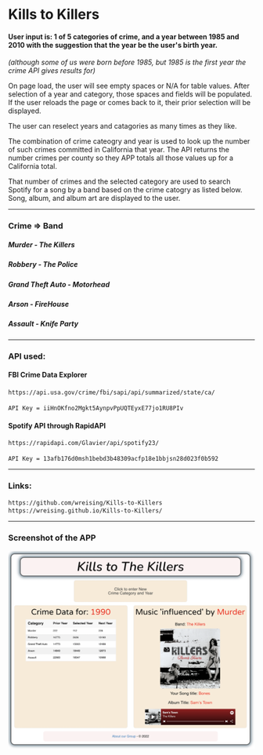 # Kills to Killers

#### User input is: 1 of 5 categories of crime, and a year between 1985 and 2010 with the suggestion that the year be the user's birth year. 

*(although some of us were born before 1985, but 1985 is the first year the crime API gives results for)*

On page load, the user will see empty spaces or N/A for table values. After selection of a year and category, those spaces and fields will be populated. If the user reloads the page or comes back to it, their prior selection will be displayed.

The user can reselect years and catagories as many times as they like.

The combination of crime cateogry and year is used to look up the number of such crimes committed in California that year. The API returns the number crimes per county so they APP totals all those values up for a California total.

That number of crimes and the selected category are used to search Spotify for a song by a band based on the crime catogry as listed below. Song, album, and album art are displayed to the user.

---

### Crime => Band

##### Murder - The Killers
##### Robbery - The Police
##### Grand Theft Auto - Motorhead
##### Arson - FireHouse
##### Assault - Knife Party

---

### API used:

#### FBI Crime Data Explorer

    https://api.usa.gov/crime/fbi/sapi/api/summarized/state/ca/

    API Key = iiHnOKfno2Mgkt5AynpvPpUQTEyxE77jo1RU8PIv

#### Spotify API through RapidAPI
  
    https://rapidapi.com/Glavier/api/spotify23/

    API Key = 13afb176d0msh1bebd3b48309acfp18e1bbjsn28d023f0b592

---

### Links:

    https://github.com/wreising/Kills-to-Killers
    https://wreising.github.io/Kills-to-Killers/

---

### Screenshot of the APP

![screenshot of Kills to Killers](misc/Screen%20Shot%202022-03-08.png)
